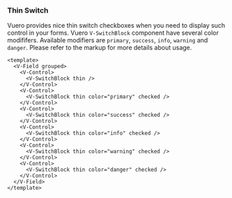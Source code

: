 ### Thin Switch

Vuero provides nice thin switch checkboxes when you need to display
such control in your forms. Vuero `V-SwitchBlock` component have
several color modififers. Available modifiers are `primary`, `success`,
`info`, `warning` and `danger`.
Please refer to the markup for more details about usage.

<!--code-->

```vue
<template>
  <V-Field grouped>
    <V-Control>
      <V-SwitchBlock thin />
    </V-Control>
    <V-Control>
      <V-SwitchBlock thin color="primary" checked />
    </V-Control>
    <V-Control>
      <V-SwitchBlock thin color="success" checked />
    </V-Control>
    <V-Control>
      <V-SwitchBlock thin color="info" checked />
    </V-Control>
    <V-Control>
      <V-SwitchBlock thin color="warning" checked />
    </V-Control>
    <V-Control>
      <V-SwitchBlock thin color="danger" checked />
    </V-Control>
  </V-Field>
</template>
```

<!--/code-->

<!--example-->

<V-Field grouped>
  <V-Control>
    <V-SwitchBlock thin />
  </V-Control>
  <V-Control>
    <V-SwitchBlock thin color="primary" checked />
  </V-Control>
  <V-Control>
    <V-SwitchBlock thin color="success" checked />
  </V-Control>
  <V-Control>
    <V-SwitchBlock thin color="info" checked />
  </V-Control>
  <V-Control>
    <V-SwitchBlock thin color="warning" checked />
  </V-Control>
  <V-Control>
    <V-SwitchBlock thin color="danger" checked />
  </V-Control>
</V-Field>

<!--/example-->
